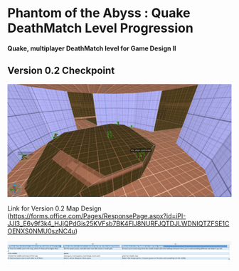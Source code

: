 # Phantom of the Abyss : Quake DeathMatch Level Progression

#### Quake, multiplayer DeathMatch level for Game Design II

## Version 0.2 Checkpoint
![alt text](https://github.com/Maleahristau/phantomoftheabyss/blob/main/Screenshot%202024-10-10%20045249.png "Version 0.2 Quake Map")

Link for Version 0.2 Map Design
(https://forms.office.com/Pages/ResponsePage.aspx?id=iPI-JJl3_E6v9f3k4_HJjQPdGis25KVFsb7BK4FlJ8NURFJQTDJLWDNIQTZFSE1COENXS0NMU0szNC4u)

![alt text](https://github.com/Maleahristau/phantomoftheabyss/blob/main/Screenshot%202024-10-17%20175546.png "Version 0.2 Quake Map Responses")
